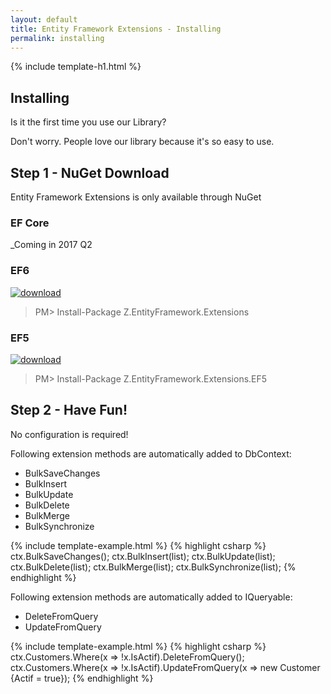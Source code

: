 ```yaml
---
layout: default
title: Entity Framework Extensions - Installing
permalink: installing
---
```


{% include template-h1.html %}

## Installing
Is it the first time you use our Library?

Don't worry. People love our library because it's so easy to use.


## Step 1 - NuGet Download

Entity Framework Extensions is only available through NuGet

### EF Core
_Coming in 2017 Q2

### EF6

<a href="https://www.nuget.org/packages/Z.EntityFramework.Extensions/" target="_blank"><img src="https://zzzprojects.github.io/images/nuget/entity-framework-extensions-v.svg" alt="download" /></a>
<a href="https://www.nuget.org/packages/Z.EntityFramework.Extensions/" target="_blank"><img src="https://zzzprojects.github.io/images/nuget/entity-framework-extensions-d.svg" alt="" /></a>

> PM> Install-Package Z.EntityFramework.Extensions

### EF5

<a href="https://www.nuget.org/packages/Z.EntityFramework.Extensions.EF5/" target="_blank"><img src="https://zzzprojects.github.io/images/nuget/entity-framework-extensions-ef5-v.svg" alt="download" /></a>
<a href="https://www.nuget.org/packages/Z.EntityFramework.Extensions.EF5/" target="_blank"><img src="https://zzzprojects.github.io/images/nuget/entity-framework-extensions-ef5-d.svg" alt="" /></a>

> PM> Install-Package Z.EntityFramework.Extensions.EF5

## Step 2 - Have Fun!

No configuration is required!

Following extension methods are automatically added to DbContext:
- BulkSaveChanges
- BulkInsert
- BulkUpdate
- BulkDelete
- BulkMerge
- BulkSynchronize

{% include template-example.html %} 
{% highlight csharp %}
ctx.BulkSaveChanges();
ctx.BulkInsert(list);
ctx.BulkUpdate(list);
ctx.BulkDelete(list);
ctx.BulkMerge(list);
ctx.BulkSynchronize(list);
{% endhighlight %}

Following extension methods are automatically added to IQueryable:
- DeleteFromQuery
- UpdateFromQuery

{% include template-example.html %} 
{% highlight csharp %}
ctx.Customers.Where(x => !x.IsActif).DeleteFromQuery();
ctx.Customers.Where(x => !x.IsActif).UpdateFromQuery(x => new Customer {Actif = true});
{% endhighlight %}
